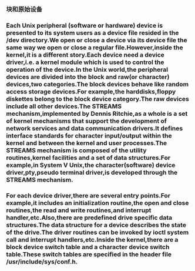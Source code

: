 ### 块和原始设备 

### Each Unix peripheral (software or hardware) device is presented to its system users as a device file resided in the /dev directory.We open or close a device via its device file the same way we open or close a regular file.However,inside the kernel,it is a different story.Each device need a device driver,i.e. a kernel module which is used to control the operation of the device.In the Unix world,the peripheral devices are divided into the block and raw(or character) devices,two categories.The block devices behave like random access storage devices.For example,the harddisks,floppy diskettes belong to the block device category.The raw devices include all other devices.The STREAMS mechanism,implemented by Dennis Ritchie,as a whole is a set of kernel mechanisms that support the development of network services and data communication drivers.It defines interface standards for character input/output within the kernel and between the kernel and user processes.The STREAMS mechanism is composed of the utility routines,kernel facilities and a set of data structures.For example,in System V Unix,the character(software) device driver,pty,pseudo terminal driver,is developed through the STREAMS mechanism.

### For each device driver,there are several entry points.For example,it includes an initialization routine,the open and close routines,the read and write routines,and interrupt handler,etc.Also,there are predefined drive specific data structures.The data structure for a device describes the state of the drive.The driver routines can be invoked by ioctl system call and interrupt handlers,etc.Inside the kernel,there are a block device switch table and a character device switch table.These switch tables are specified in the header file /usr/include/sys/conf.h.

